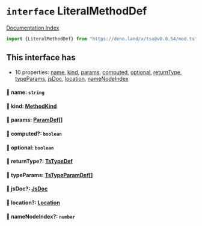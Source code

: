 # `interface` LiteralMethodDef

[Documentation Index](../README.md)

```ts
import {LiteralMethodDef} from "https://deno.land/x/tsa@v0.0.54/mod.ts"
```

## This interface has

- 10 properties:
[name](#-name-string),
[kind](#-kind-methodkind),
[params](#-params-paramdef),
[computed](#-computed-boolean),
[optional](#-optional-boolean),
[returnType](#-returntype-tstypedef),
[typeParams](#-typeparams-tstypeparamdef),
[jsDoc](#-jsdoc-jsdoc),
[location](#-location-location),
[nameNodeIndex](#-namenodeindex-number)


#### 📄 name: `string`



#### 📄 kind: [MethodKind](../type.MethodKind/README.md)



#### 📄 params: [ParamDef](../type.ParamDef/README.md)\[]



#### 📄 computed?: `boolean`



#### 📄 optional: `boolean`



#### 📄 returnType?: [TsTypeDef](../type.TsTypeDef/README.md)



#### 📄 typeParams: [TsTypeParamDef](../interface.TsTypeParamDef/README.md)\[]



#### 📄 jsDoc?: [JsDoc](../interface.JsDoc/README.md)



#### 📄 location?: [Location](../interface.Location/README.md)



#### 📄 nameNodeIndex?: `number`



